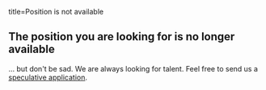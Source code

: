 title=Position is not available

<head>
  <meta name="robots" content="noindex">
</head>

<? include jobs/header ?>

## The position you are looking for is no longer available

... but don't be sad. We are always looking for talent.
Feel free to send us a [speculative application](jobs/speculative-application).

<? include jobs/footer ?>
